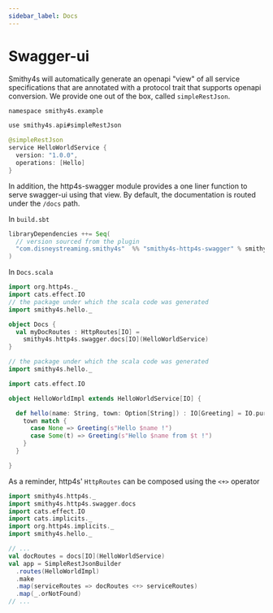 ```yaml
---
sidebar_label: Docs
---
```


# Swagger-ui

Smithy4s will automatically generate an openapi "view" of all service specifications that are annotated with a protocol trait that supports openapi
conversion. We provide one out of the box, called `simpleRestJson`.

```kotlin
namespace smithy4s.example

use smithy4s.api#simpleRestJson

@simpleRestJson
service HelloWorldService {
  version: "1.0.0",
  operations: [Hello]
}
```


In addition, the http4s-swagger module provides a one liner function to serve swagger-ui using that view. By default, the documentation is routed under the `/docs` path.

In `build.sbt`

```scala
libraryDependencies ++= Seq(
  // version sourced from the plugin
  "com.disneystreaming.smithy4s"  %% "smithy4s-http4s-swagger" % smithy4sVersion.value
)
```

In `Docs.scala`

```scala mdoc:compile-only
import org.http4s._
import cats.effect.IO
// the package under which the scala code was generated
import smithy4s.hello._

object Docs {
  val myDocRoutes : HttpRoutes[IO] =
    smithy4s.http4s.swagger.docs[IO](HelloWorldService)
}
```

```scala mdoc:invisible
// the package under which the scala code was generated
import smithy4s.hello._

import cats.effect.IO

object HelloWorldImpl extends HelloWorldService[IO] {

  def hello(name: String, town: Option[String]) : IO[Greeting] = IO.pure {
    town match {
      case None => Greeting(s"Hello $name !")
      case Some(t) => Greeting(s"Hello $name from $t !")
    }
  }

}
```

As a reminder, http4s' `HttpRoutes` can be composed using the `<+>` operator

```scala mdoc:compile-only
import smithy4s.http4s._
import smithy4s.http4s.swagger.docs
import cats.effect.IO
import cats.implicits._
import org.http4s.implicits._
import smithy4s.hello._

// ...
val docRoutes = docs[IO](HelloWorldService)
val app = SimpleRestJsonBuilder
  .routes(HelloWorldImpl)
  .make
  .map(serviceRoutes => docRoutes <+> serviceRoutes)
  .map(_.orNotFound)
// ...
```
